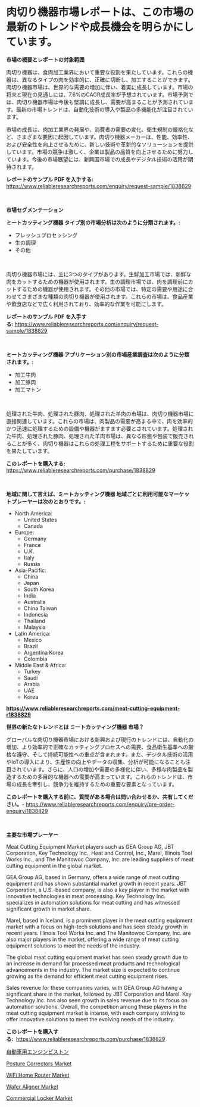 <p><h1>肉切り機器市場レポートは、この市場の最新のトレンドや成長機会を明らかにしています。</h1></p><p><strong>市場の概要とレポートの対象範囲</strong></p>
<p><p>肉切り機器は、食肉加工業界において重要な役割を果たしています。これらの機器は、異なるタイプの肉を効率的に、正確に切断し、加工することができます。肉切り機器市場は、世界的な需要の増加に伴い、着実に成長しています。市場の将来と現在の見通しには、7.6%のCAGR成長率が予想されています。市場予測では、肉切り機器市場は今後も堅調に成長し、需要が高まることが予測されています。最新の市場トレンドは、自動化技術の導入や製品の多機能化が注目されています。</p><p>市場の成長は、肉加工業界の発展や、消費者の需要の変化、衛生規制の厳格化など、さまざまな要因に起因しています。肉切り機器メーカーは、性能、効率性、および安全性を向上させるために、新しい技術や革新的なソリューションを提供しています。市場の競争は激しく、企業は製品の品質を向上させるために努力しています。今後の市場展望には、新興国市場での成長やデジタル技術の活用が期待されます。</p></p>
<p><strong>レポートのサンプル PDF を入手する:</strong> <a href="https://www.reliableresearchreports.com/enquiry/request-sample/1838829">https://www.reliableresearchreports.com/enquiry/request-sample/1838829</a></p>
<p>&nbsp;</p>
<p><strong>市場セグメンテーション</strong></p>
<p><strong>ミートカッティング機器 タイプ別の市場分析は次のように分類されます。:</strong></p>
<p><ul><li>フレッシュプロセッシング</li><li>生の調理</li><li>その他</li></ul></p>
<p>&nbsp;</p>
<p><p>肉切り機器市場には、主に3つのタイプがあります。生鮮加工市場では、新鮮な肉をカットするための機器が使用されます。生の調理市場では、肉を調理前にカットするための機器が使用されます。その他の市場では、特定の需要や用途に合わせてさまざまな種類の肉切り機器が使用されます。これらの市場は、食品産業や飲食店などで広く利用されており、効率的な作業を可能にします。</p></p>
<p><strong>レポートのサンプル PDF を入手する:</strong>&nbsp;<a href="https://www.reliableresearchreports.com/enquiry/request-sample/1838829">https://www.reliableresearchreports.com/enquiry/request-sample/1838829</a></p>
<p>&nbsp;</p>
<p><strong> ミートカッティング機器 アプリケーション別の市場産業調査は次のように分類されます。:</strong></p>
<p><ul><li>加工牛肉</li><li>加工豚肉</li><li>加工マトン</li></ul></p>
<p>&nbsp;</p>
<p><p>処理された牛肉、処理された豚肉、処理された羊肉の市場は、肉切り機器市場に直接関連しています。これらの市場は、肉製品の需要が高まる中で、肉を効率的かつ迅速に処理するための設備や機器がますます必要とされています。処理された牛肉、処理された豚肉、処理された羊肉市場は、異なる形態や包装で販売されることが多く、肉切り機器はこれらの処理工程をサポートするために重要な役割を果たしています。</p></p>
<p><strong>このレポートを購入する:</strong>&nbsp; <a href="https://www.reliableresearchreports.com/purchase/1838829">https://www.reliableresearchreports.com/purchase/1838829</a></p>
<p>&nbsp;</p>
<p><strong>地域に関して言えば、ミートカッティング機器 地域ごとに利用可能なマーケットプレーヤーは次のとおりです。:</strong></p>
<p><ul>
    <li>
        North America:
        <ul>
            <li>United States</li>
            <li>Canada</li>
        </ul>
    </li>
    <li>
        Europe:
        <ul>
            <li>Germany</li>
            <li>France</li>
            <li>U.K.</li>
            <li>Italy</li>
            <li>Russia</li>
        </ul>
    </li>
    <li>
        Asia-Pacific:
        <ul>
            <li>China</li>
            <li>Japan</li>
            <li>South Korea</li>
            <li>India</li>
            <li>Australia</li>
            <li>China Taiwan</li>
            <li>Indonesia</li>
            <li>Thailand</li>
            <li>Malaysia</li>
        </ul>
    </li>
    <li>
        Latin America:
        <ul>
            <li>Mexico</li>
            <li>Brazil</li>
            <li>Argentina Korea</li>
            <li>Colombia</li>
        </ul>
    </li>
    <li>
        Middle East & Africa:
        <ul>
            <li>Turkey</li>
            <li>Saudi</li>
            <li>Arabia</li>
            <li>UAE</li>
            <li>Korea</li>
        </ul>
    </li>
    </ul></p>
<p><strong><a href="https://www.reliableresearchreports.com/meat-cutting-equipment-r1838829">https://www.reliableresearchreports.com/meat-cutting-equipment-r1838829</a></strong>&nbsp;</p>
<p><strong>世界の新たなトレンドとは ミートカッティング機器 市場？</strong></p>
<p><p>グローバルな肉切り機器市場における新興および現行のトレンドには、自動化の増加、より効率的で正確なカッティングプロセスへの需要、食品衛生基準への厳格な遵守、そして持続可能性への重点が含まれます。また、デジタル技術の活用やIoTの導入により、生産性の向上やデータの収集、分析が可能になることも注目されています。さらに、人口の増加や需要の多様化に伴い、多様な肉製品を製造するための多目的な機器への需要が高まっています。これらのトレンドは、市場の成長を牽引し、競争力を維持するための重要な要素となっています。</p></p>
<p><strong>このレポートを購入する前に、質問がある場合は問い合わせるか、共有してください。</strong>- <a href="https://www.reliableresearchreports.com/enquiry/pre-order-enquiry/1838829">https://www.reliableresearchreports.com/enquiry/pre-order-enquiry/1838829</a></p>
<p>&nbsp;</p>
<p><strong>主要な市場プレーヤー</strong></p>
<p><p>Meat Cutting Equipment Market players such as GEA Group AG, JBT Corporation, Key Technology Inc., Heat and Control, Inc., Marel, Illinois Tool Works Inc., and The Manitowoc Company, Inc. are leading suppliers of meat cutting equipment in the global market.</p><p>GEA Group AG, based in Germany, offers a wide range of meat cutting equipment and has shown substantial market growth in recent years. JBT Corporation, a U.S.-based company, is also a key player in the market with innovative technologies in meat processing. Key Technology Inc. specializes in automation solutions for meat cutting and has witnessed significant growth in market share.</p><p>Marel, based in Iceland, is a prominent player in the meat cutting equipment market with a focus on high-tech solutions and has seen steady growth in recent years. Illinois Tool Works Inc. and The Manitowoc Company, Inc. are also major players in the market, offering a wide range of meat cutting equipment solutions to meet the needs of the industry.</p><p>The global meat cutting equipment market has seen steady growth due to an increase in demand for processed meat products and technological advancements in the industry. The market size is expected to continue growing as the demand for efficient meat cutting equipment rises.</p><p>Sales revenue for these companies varies, with GEA Group AG having a significant share in the market, followed by JBT Corporation and Marel. Key Technology Inc. has also seen growth in sales revenue due to its focus on automation solutions. Overall, the competition among these players in the meat cutting equipment market is intense, with each company striving to offer innovative solutions to meet the evolving needs of the industry.</p></p>
<p><strong>このレポートを購入する:</strong>&nbsp;&nbsp;<a href="https://www.reliableresearchreports.com/purchase/1838829">https://www.reliableresearchreports.com/purchase/1838829</a></p>
<p><p><a href="https://github.com/RudyBoyer2017/Market-Research-Report-List-1/blob/main/964168776424.md">自動車用エンジンピストン</a></p><p><a href="https://issuu.com/reportprime-2/docs/posture-correctors-market-size-2030.pptx">Posture Correctors Market</a></p><p><a href="https://issuu.com/reportprime-2/docs/wifi-home-router-market-size-2030.pptx">WiFi Home Router Market</a></p><p><a href="https://github.com/bobicer/Market-Research-Report-List-3/blob/main/wafer-aligner-market.md">Wafer Aligner Market</a></p><p><a href="https://www.linkedin.com/pulse/commercial-locker-market-research-report-key-successful-i0pve">Commercial Locker Market</a></p></p>